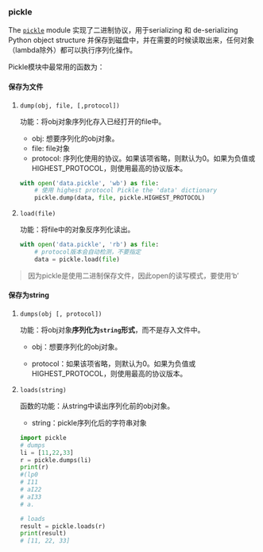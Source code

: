 ### pickle

The [`pickle`](https://docs.python.org/3/library/pickle.html#module-pickle) module 实现了二进制协议，用于serializing 和 de-serializing  Python object structure 并保存到磁盘中，并在需要的时候读取出来，任何对象（lambda除外）都可以执行序列化操作。

Pickle模块中最常用的函数为：

#### 保存为文件

1. `dump(obj, file, [,protocol])`

   功能：将obj对象序列化存入已经打开的file中。

   - obj: 想要序列化的obj对象。
   - file: file对象
   - protocol: 序列化使用的协议。如果该项省略，则默认为0。如果为负值或HIGHEST_PROTOCOL，则使用最高的协议版本。

   ```python
   with open('data.pickle', 'wb') as file:
       # 使用 highest protocol Pickle the 'data' dictionary 
       pickle.dump(data, file, pickle.HIGHEST_PROTOCOL)
   ```

2. `load(file)`

    功能：将file中的对象反序列化读出。

    ```python
    with open('data.pickle', 'rb') as file:
        # protocol版本会自动检测，不要指定
        data = pickle.load(file)
    ```

> 因为pickle是使用二进制保存文件，因此open的读写模式，要使用‘b’

#### 保存为string

1. `dumps(obj [, protocol])`

    功能：将obj对象**序列化为`string`形式**，而不是存入文件中。

    - obj：想要序列化的obj对象。

    - protocol：如果该项省略，则默认为0。如果为负值或HIGHEST_PROTOCOL，则使用最高的协议版本。

2. `loads(string)`

    函数的功能：从string中读出序列化前的obj对象。

    - string：pickle序列化后的字符串对象

    ```python
    import pickle
    # dumps
    li = [11,22,33]
    r = pickle.dumps(li)
    print(r)
    #(lp0
    # I11
    # aI22
    # aI33
    # a.
    
    # loads
    result = pickle.loads(r)
    print(result)
    # [11, 22, 33]
    ```

